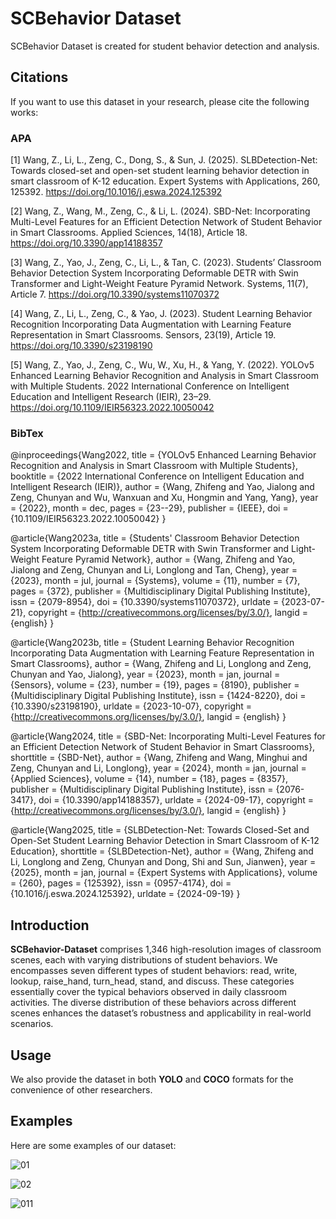 # SCBehavior Dataset

 SCBehavior Dataset is created for student behavior detection and analysis.

 ## Citations
If you want to use this dataset  in your research, please cite the following works:
### APA
[1] Wang, Z., Li, L., Zeng, C., Dong, S., & Sun, J. (2025). SLBDetection-Net: Towards closed-set and open-set student learning behavior detection in smart classroom of K-12 education. Expert Systems with Applications, 260, 125392. https://doi.org/10.1016/j.eswa.2024.125392

[2] Wang, Z., Wang, M., Zeng, C., & Li, L. (2024). SBD-Net: Incorporating Multi-Level Features for an Efficient Detection Network of Student Behavior in Smart Classrooms. Applied Sciences, 14(18), Article 18. https://doi.org/10.3390/app14188357

[3] Wang, Z., Yao, J., Zeng, C., Li, L., & Tan, C. (2023). Students’ Classroom Behavior Detection System Incorporating Deformable DETR with Swin Transformer and Light-Weight Feature Pyramid Network. Systems, 11(7), Article 7. https://doi.org/10.3390/systems11070372   

[4] Wang, Z., Li, L., Zeng, C., & Yao, J. (2023). Student Learning Behavior Recognition Incorporating Data Augmentation with Learning Feature Representation in Smart Classrooms. Sensors, 23(19), Article 19. https://doi.org/10.3390/s23198190    

[5] Wang, Z., Yao, J., Zeng, C., Wu, W., Xu, H., & Yang, Y. (2022). YOLOv5 Enhanced Learning Behavior Recognition and Analysis in Smart Classroom with Multiple Students. 2022 International Conference on Intelligent Education and Intelligent Research (IEIR), 23–29. https://doi.org/10.1109/IEIR56323.2022.10050042    
### BibTex
@inproceedings{Wang2022,
  title = {YOLOv5 Enhanced Learning Behavior Recognition and Analysis in Smart Classroom with Multiple Students},
  booktitle = {2022 International Conference on Intelligent Education and Intelligent Research (IEIR)},
  author = {Wang, Zhifeng and Yao, Jialong and Zeng, Chunyan and Wu, Wanxuan and Xu, Hongmin and Yang, Yang},
  year = {2022},
  month = dec,
  pages = {23--29},
  publisher = {IEEE},
  doi = {10.1109/IEIR56323.2022.10050042}
}

@article{Wang2023a,
  title = {Students' Classroom Behavior Detection System Incorporating Deformable DETR with Swin Transformer and Light-Weight Feature Pyramid Network},
  author = {Wang, Zhifeng and Yao, Jialong and Zeng, Chunyan and Li, Longlong and Tan, Cheng},
  year = {2023},
  month = jul,
  journal = {Systems},
  volume = {11},
  number = {7},
  pages = {372},
  publisher = {Multidisciplinary Digital Publishing Institute},
  issn = {2079-8954},
  doi = {10.3390/systems11070372},
  urldate = {2023-07-21},
  copyright = {http://creativecommons.org/licenses/by/3.0/},
  langid = {english}
}

@article{Wang2023b,
  title = {Student Learning Behavior Recognition Incorporating Data Augmentation with Learning Feature Representation in Smart Classrooms},
  author = {Wang, Zhifeng and Li, Longlong and Zeng, Chunyan and Yao, Jialong},
  year = {2023},
  month = jan,
  journal = {Sensors},
  volume = {23},
  number = {19},
  pages = {8190},
  publisher = {Multidisciplinary Digital Publishing Institute},
  issn = {1424-8220},
  doi = {10.3390/s23198190},
  urldate = {2023-10-07},
  copyright = {http://creativecommons.org/licenses/by/3.0/},
  langid = {english}
}

@article{Wang2024,
  title = {SBD-Net: Incorporating Multi-Level Features for an Efficient Detection Network of Student Behavior in Smart Classrooms},
  shorttitle = {SBD-Net},
  author = {Wang, Zhifeng and Wang, Minghui and Zeng, Chunyan and Li, Longlong},
  year = {2024},
  month = jan,
  journal = {Applied Sciences},
  volume = {14},
  number = {18},
  pages = {8357},
  publisher = {Multidisciplinary Digital Publishing Institute},
  issn = {2076-3417},
  doi = {10.3390/app14188357},
  urldate = {2024-09-17},
  copyright = {http://creativecommons.org/licenses/by/3.0/},
  langid = {english}
}

@article{Wang2025,
  title = {SLBDetection-Net: Towards Closed-Set and Open-Set Student Learning Behavior Detection in Smart Classroom of K-12 Education},
  shorttitle = {SLBDetection-Net},
  author = {Wang, Zhifeng and Li, Longlong and Zeng, Chunyan and Dong, Shi and Sun, Jianwen},
  year = {2025},
  month = jan,
  journal = {Expert Systems with Applications},
  volume = {260},
  pages = {125392},
  issn = {0957-4174},
  doi = {10.1016/j.eswa.2024.125392},
  urldate = {2024-09-19}
}

## Introduction
**SCBehavior-Dataset** comprises 1,346 high-resolution images of classroom scenes, each with varying distributions of student behaviors. We encompasses seven different types of student behaviors: read, write, lookup, raise_hand, turn_head, stand, and discuss. These categories essentially cover the typical behaviors observed in daily classroom activities. 
The diverse distribution of these behaviors across different scenes enhances the dataset’s robustness and applicability in real-world scenarios.

## Usage

We also provide the dataset in both **YOLO** and **COCO** formats for the convenience of other researchers.

## Examples

Here are some examples of our dataset:

![01](https://github.com/user-attachments/assets/76471b74-8723-4f98-bdad-b019ebfad0e8)

![02](https://github.com/user-attachments/assets/39f372e7-74b6-4f0f-a655-25e5b2137145)

![011](https://github.com/user-attachments/assets/b4a8f0b7-3a38-4b12-a78a-86585fac3721)

